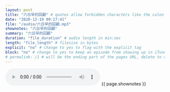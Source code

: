 ```yaml
---
layout: post
title: "六日早的回顧" # quotes allow forbidden characters like the colon
date: "2020-12-19 09:17:41"
file: "/audio/六日早的回顧.mp3"
shownotes: "六日早的回顧"
summary: "六日早的回顧"
duration: "file_duration" # audio length in min:sec
length: "file_length" # filesize in bytes
explicit: "no" # change to yes to flag with the explicit tag
block: "no" # change to yes to keep an episode from showing up in iTunes
# permalink: /1 # will be the ending part of the pages URL, delete to default to the title
---
```


<audio controls>
<source src="{{site.url}}{{site.baseurl}}{{ page.file }}" type="audio/x-mp3">
Your browser does not support the audio element.
</audio>
{{ page.shownotes }}
